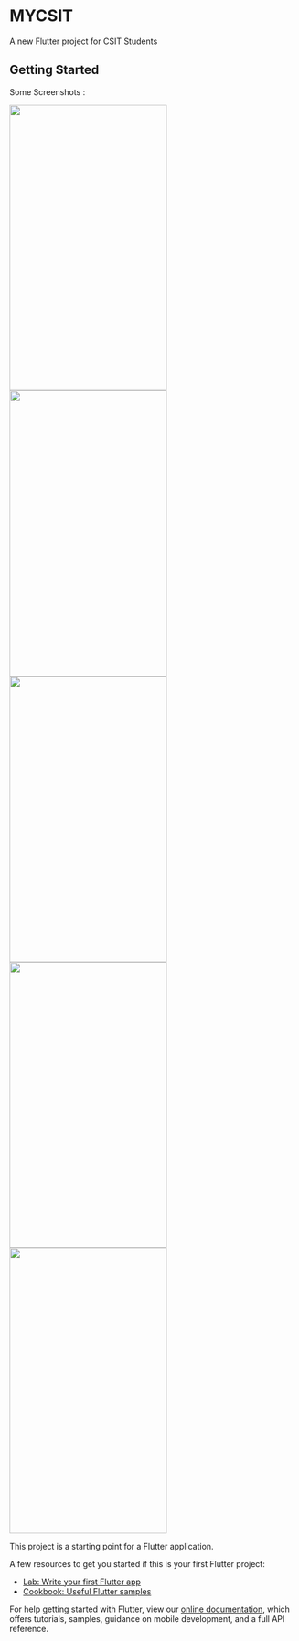# MYCSIT

A new Flutter project for CSIT Students

## Getting Started

Some Screenshots :

<img src="https://user-images.githubusercontent.com/48326144/141945142-1d34e4b4-e04a-445c-ac51-2b455ee93c23.jpg" width="275" height="500"> <img src="https://user-images.githubusercontent.com/48326144/141944982-15e207ed-805f-4289-a91e-031ae6ce6024.jpg " width="275" height="500"> <img src="https://user-images.githubusercontent.com/48326144/141945024-cfc036f9-2955-4e2a-8dd7-f3ec8d8c16d5.jpg" width="275" height="500">
<img src="https://user-images.githubusercontent.com/48326144/141945177-60ee941d-ddf7-4f79-a567-693b74c1b50e.jpg" width="275" height="500">
<img src="https://user-images.githubusercontent.com/48326144/141945087-19ef2c55-fdca-4443-a9ce-202bc84010a9.jpg" width="275" height="500">



This project is a starting point for a Flutter application.

A few resources to get you started if this is your first Flutter project:

- [Lab: Write your first Flutter app](https://flutter.dev/docs/get-started/codelab)
- [Cookbook: Useful Flutter samples](https://flutter.dev/docs/cookbook)

For help getting started with Flutter, view our
[online documentation](https://flutter.dev/docs), which offers tutorials,
samples, guidance on mobile development, and a full API reference.
